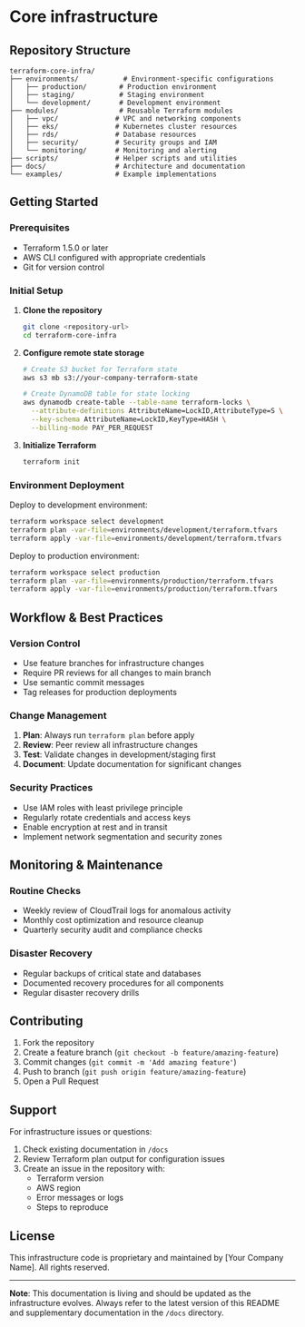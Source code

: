 # Core infrastructure
## Repository Structure

```
terraform-core-infra/
├── environments/           # Environment-specific configurations
│   ├── production/        # Production environment
│   ├── staging/           # Staging environment
│   └── development/       # Development environment
├── modules/               # Reusable Terraform modules
│   ├── vpc/              # VPC and networking components
│   ├── eks/              # Kubernetes cluster resources
│   ├── rds/              # Database resources
│   ├── security/         # Security groups and IAM
│   └── monitoring/       # Monitoring and alerting
├── scripts/              # Helper scripts and utilities
├── docs/                 # Architecture and documentation
└── examples/             # Example implementations
```

## Getting Started

### Prerequisites

- Terraform 1.5.0 or later
- AWS CLI configured with appropriate credentials
- Git for version control

### Initial Setup

1. **Clone the repository**
   ```bash
   git clone <repository-url>
   cd terraform-core-infra
   ```

2. **Configure remote state storage**
   ```bash
   # Create S3 bucket for Terraform state
   aws s3 mb s3://your-company-terraform-state
   
   # Create DynamoDB table for state locking
   aws dynamodb create-table --table-name terraform-locks \
     --attribute-definitions AttributeName=LockID,AttributeType=S \
     --key-schema AttributeName=LockID,KeyType=HASH \
     --billing-mode PAY_PER_REQUEST
   ```

3. **Initialize Terraform**
   ```bash
   terraform init
   ```

### Environment Deployment

Deploy to development environment:
```bash
terraform workspace select development
terraform plan -var-file=environments/development/terraform.tfvars
terraform apply -var-file=environments/development/terraform.tfvars
```

Deploy to production environment:
```bash
terraform workspace select production
terraform plan -var-file=environments/production/terraform.tfvars
terraform apply -var-file=environments/production/terraform.tfvars
```

## Workflow & Best Practices

### Version Control
- Use feature branches for infrastructure changes
- Require PR reviews for all changes to main branch
- Use semantic commit messages
- Tag releases for production deployments

### Change Management
1. **Plan**: Always run `terraform plan` before apply
2. **Review**: Peer review all infrastructure changes
3. **Test**: Validate changes in development/staging first
4. **Document**: Update documentation for significant changes

### Security Practices
- Use IAM roles with least privilege principle
- Regularly rotate credentials and access keys
- Enable encryption at rest and in transit
- Implement network segmentation and security zones

## Monitoring & Maintenance

### Routine Checks
- Weekly review of CloudTrail logs for anomalous activity
- Monthly cost optimization and resource cleanup
- Quarterly security audit and compliance checks

### Disaster Recovery
- Regular backups of critical state and databases
- Documented recovery procedures for all components
- Regular disaster recovery drills

## Contributing

1. Fork the repository
2. Create a feature branch (`git checkout -b feature/amazing-feature`)
3. Commit changes (`git commit -m 'Add amazing feature'`)
4. Push to branch (`git push origin feature/amazing-feature`)
5. Open a Pull Request

## Support

For infrastructure issues or questions:

1. Check existing documentation in `/docs`
2. Review Terraform plan output for configuration issues
3. Create an issue in the repository with:
    - Terraform version
    - AWS region
    - Error messages or logs
    - Steps to reproduce

## License

This infrastructure code is proprietary and maintained by [Your Company Name]. All rights reserved.

---

**Note**: This documentation is living and should be updated as the infrastructure evolves. Always refer to the latest version of this README and supplementary documentation in the `/docs` directory.